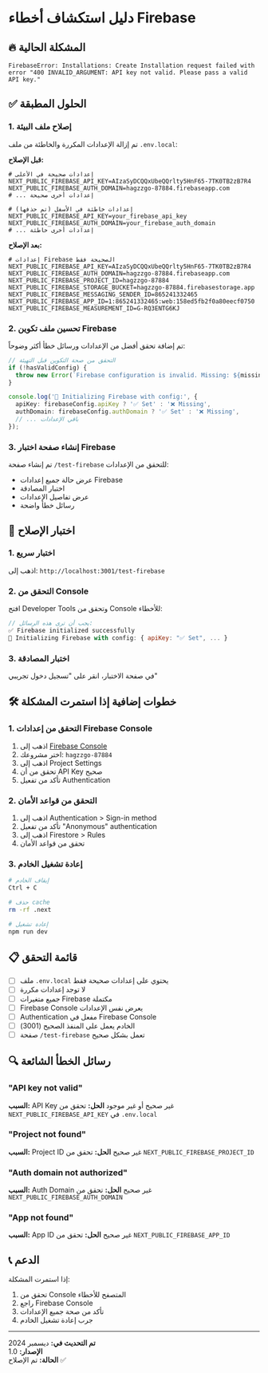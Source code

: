 # دليل استكشاف أخطاء Firebase

## 🔥 المشكلة الحالية
```
FirebaseError: Installations: Create Installation request failed with error "400 INVALID_ARGUMENT: API key not valid. Please pass a valid API key."
```

## ✅ الحلول المطبقة

### 1. إصلاح ملف البيئة
تم إزالة الإعدادات المكررة والخاطئة من ملف `.env.local`:

**قبل الإصلاح:**
```env
# إعدادات صحيحة في الأعلى
NEXT_PUBLIC_FIREBASE_API_KEY=AIzaSyDCQQxUbeQQrlty5HnF65-7TK0TB2zB7R4
NEXT_PUBLIC_FIREBASE_AUTH_DOMAIN=hagzzgo-87884.firebaseapp.com
# ... إعدادات أخرى صحيحة

# إعدادات خاطئة في الأسفل (تم حذفها)
NEXT_PUBLIC_FIREBASE_API_KEY=your_firebase_api_key
NEXT_PUBLIC_FIREBASE_AUTH_DOMAIN=your_firebase_auth_domain
# ... إعدادات أخرى خاطئة
```

**بعد الإصلاح:**
```env
# إعدادات Firebase الصحيحة فقط
NEXT_PUBLIC_FIREBASE_API_KEY=AIzaSyDCQQxUbeQQrlty5HnF65-7TK0TB2zB7R4
NEXT_PUBLIC_FIREBASE_AUTH_DOMAIN=hagzzgo-87884.firebaseapp.com
NEXT_PUBLIC_FIREBASE_PROJECT_ID=hagzzgo-87884
NEXT_PUBLIC_FIREBASE_STORAGE_BUCKET=hagzzgo-87884.firebasestorage.app
NEXT_PUBLIC_FIREBASE_MESSAGING_SENDER_ID=865241332465
NEXT_PUBLIC_FIREBASE_APP_ID=1:865241332465:web:158ed5fb2f0a80eecf0750
NEXT_PUBLIC_FIREBASE_MEASUREMENT_ID=G-RQ3ENTG6KJ
```

### 2. تحسين ملف تكوين Firebase
تم إضافة تحقق أفضل من الإعدادات ورسائل خطأ أكثر وضوحاً:

```typescript
// التحقق من صحة التكوين قبل التهيئة
if (!hasValidConfig) {
  throw new Error(`Firebase configuration is invalid. Missing: ${missingVars.join(', ')}`);
}

console.log('🔧 Initializing Firebase with config:', {
  apiKey: firebaseConfig.apiKey ? '✅ Set' : '❌ Missing',
  authDomain: firebaseConfig.authDomain ? '✅ Set' : '❌ Missing',
  // ... باقي الإعدادات
});
```

### 3. إنشاء صفحة اختبار Firebase
تم إنشاء صفحة `/test-firebase` للتحقق من الإعدادات:

- عرض حالة جميع إعدادات Firebase
- اختبار المصادقة
- عرض تفاصيل الإعدادات
- رسائل خطأ واضحة

## 🧪 اختبار الإصلاح

### 1. اختبار سريع
اذهب إلى: `http://localhost:3001/test-firebase`

### 2. التحقق من Console
افتح Developer Tools وتحقق من Console للأخطاء:

```javascript
// يجب أن ترى هذه الرسائل:
✅ Firebase initialized successfully
🔧 Initializing Firebase with config: { apiKey: "✅ Set", ... }
```

### 3. اختبار المصادقة
في صفحة الاختبار، انقر على "تسجيل دخول تجريبي"

## 🛠️ خطوات إضافية إذا استمرت المشكلة

### 1. التحقق من إعدادات Firebase Console
1. اذهب إلى [Firebase Console](https://console.firebase.google.com/)
2. اختر مشروعك: `hagzzgo-87884`
3. اذهب إلى Project Settings
4. تحقق من أن API Key صحيح
5. تأكد من تفعيل Authentication

### 2. التحقق من قواعد الأمان
1. اذهب إلى Authentication > Sign-in method
2. تأكد من تفعيل "Anonymous" authentication
3. اذهب إلى Firestore > Rules
4. تحقق من قواعد الأمان

### 3. إعادة تشغيل الخادم
```bash
# إيقاف الخادم
Ctrl + C

# حذف cache
rm -rf .next

# إعادة تشغيل
npm run dev
```

## 📋 قائمة التحقق

- [ ] ملف `.env.local` يحتوي على إعدادات صحيحة فقط
- [ ] لا توجد إعدادات مكررة
- [ ] جميع متغيرات Firebase مكتملة
- [ ] Firebase Console يعرض نفس الإعدادات
- [ ] Authentication مفعل في Firebase Console
- [ ] الخادم يعمل على المنفذ الصحيح (3001)
- [ ] صفحة `/test-firebase` تعمل بشكل صحيح

## 🔍 رسائل الخطأ الشائعة

### "API key not valid"
**السبب:** API Key غير صحيح أو غير موجود
**الحل:** تحقق من `NEXT_PUBLIC_FIREBASE_API_KEY` في `.env.local`

### "Project not found"
**السبب:** Project ID غير صحيح
**الحل:** تحقق من `NEXT_PUBLIC_FIREBASE_PROJECT_ID`

### "Auth domain not authorized"
**السبب:** Auth Domain غير صحيح
**الحل:** تحقق من `NEXT_PUBLIC_FIREBASE_AUTH_DOMAIN`

### "App not found"
**السبب:** App ID غير صحيح
**الحل:** تحقق من `NEXT_PUBLIC_FIREBASE_APP_ID`

## 📞 الدعم

إذا استمرت المشكلة:
1. تحقق من Console المتصفح للأخطاء
2. راجع Firebase Console
3. تأكد من صحة جميع الإعدادات
4. جرب إعادة تشغيل الخادم

---

**تم التحديث في:** ديسمبر 2024  
**الإصدار:** 1.0  
**الحالة:** تم الإصلاح ✅ 